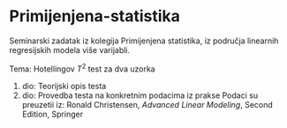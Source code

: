 # Primijenjena-statistika
Seminarski zadatak iz kolegija Primijenjena statistika, iz područja linearnih regresijskih modela više varijabli.

Tema: 
  Hotellingov $T^2$ test za dva uzorka
  
  1. dio: Teorijski opis testa
  2. dio: Provedba testa na konkretnim podacima iz prakse
           Podaci su preuzetii iz:
           Ronald Christensen, *Advanced Linear Modeling*, Second Edition, Springer



